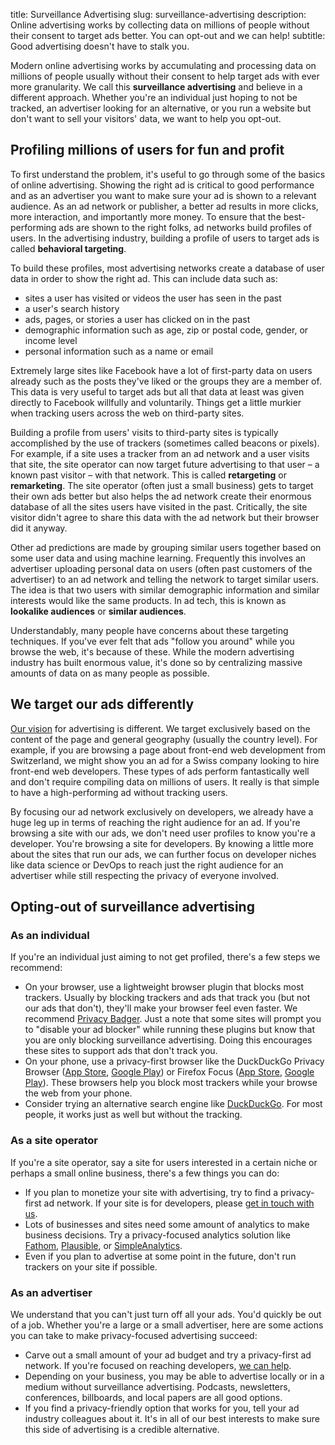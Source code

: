 title: Surveillance Advertising
slug: surveillance-advertising
description: Online advertising works by collecting data on millions of people without their consent to target ads better. You can opt-out and we can help!
subtitle: Good advertising doesn't have to stalk you.


Modern online advertising works by accumulating and processing data on millions of people
usually without their consent to help target ads with ever more granularity.
We call this **surveillance advertising** and believe in a different approach.
Whether you're an individual just hoping to not be tracked,
an advertiser looking for an alternative,
or you run a website but don't want to sell your visitors' data,
we want to help you opt-out.


## Profiling millions of users for fun and profit

To first understand the problem, it's useful to go through some of the basics of online advertising.
Showing the right ad is critical to good performance and as an advertiser you want to make sure your ad is shown to a relevant audience.
As an ad network or publisher, a better ad results in more clicks, more interaction, and importantly more money.
To ensure that the best-performing ads are shown to the right folks, ad networks build profiles of users.
In the advertising industry, building a profile of users to target ads is called **behavioral targeting**.

To build these profiles,
most advertising networks create a database of user data in order to show the right ad.
This can include data such as:

* sites a user has visited or videos the user has seen in the past
* a user's search history
* ads, pages, or stories a user has clicked on in the past
* demographic information such as age, zip or postal code, gender, or income level
* personal information such as a name or email

Extremely large sites like Facebook have a lot of first-party data on users already
such as the posts they've liked or the groups they are a member of.
This data is very useful to target ads
but all that data at least was given directly to Facebook willfully and voluntarily.
Things get a little murkier when tracking users across the web on third-party sites.

Building a profile from users' visits to third-party sites is typically accomplished by the use of trackers
(sometimes called beacons or pixels).
For example, if a site uses a tracker from an ad network and a user visits that site,
the site operator can now target future advertising to that user – a known past visitor – with that network.
This is called **retargeting** or **remarketing**.
The site operator (often just a small business) gets to target their own ads better
but also helps the ad network create their enormous database of all the sites users have visited in the past.
Critically, the site visitor didn't agree to share this data with the ad network but their browser did it anyway.

Other ad predictions are made by grouping similar users together based on some user data and using machine learning.
Frequently this involves an advertiser uploading personal data on users (often past customers of the advertiser)
to an ad network and telling the network to target similar users.
The idea is that two users with similar demographic information and similar interests would like the same products.
In ad tech, this is known as **lookalike audiences** or **similar audiences**.

Understandably, many people have concerns about these targeting techniques.
If you've ever felt that ads "follow you around" while you browse the web, it's because of these.
While the modern advertising industry has built enormous value,
it's done so by centralizing massive amounts of data on as many people as possible.


## We target our ads differently

[Our vision]({filename}/pages/vision.md) for advertising is different.
We target exclusively based on the content of the page and general geography (usually the country level).
For example, if you are browsing a page about front-end web development from Switzerland,
we might show you an ad for a Swiss company looking to hire front-end web developers.
These types of ads perform fantastically well and don't require compiling data on millions of users.
It really is that simple to have a high-performing ad without tracking users.

By focusing our ad network exclusively on developers,
we already have a huge leg up in terms of reaching the right audience for an ad.
If you're browsing a site with our ads, we don't need user profiles to know you're a developer.
You're browsing a site for developers.
By knowing a little more about the sites that run our ads,
we can further focus on developer niches like data science or DevOps
to reach just the right audience for an advertiser
while still respecting the privacy of everyone involved.


## Opting-out of surveillance advertising


### As an individual

If you're an individual just aiming to not get profiled,
there's a few steps we recommend:

* On your browser, use a lightweight browser plugin that blocks most trackers.
  Usually by blocking trackers and ads that track you (but not our ads that don't),
  they'll make your browser feel even faster.
  We recommend [Privacy Badger](https://privacybadger.org/).
  Just a note that some sites will prompt you to "disable your ad blocker" while running these plugins
  but know that you are only blocking surveillance advertising.
  Doing this encourages these sites to support ads that don't track you.
* On your phone, use a privacy-first browser
  like the DuckDuckGo Privacy Browser ([App Store](https://apps.apple.com/us/app/duckduckgo-privacy-browser/id663592361),
  [Google Play](https://play.google.com/store/apps/details?id=com.duckduckgo.mobile.android))
  or Firefox Focus ([App Store](https://apps.apple.com/us/app/firefox-focus-privacy-browser/id1055677337),
  [Google Play](https://play.google.com/store/apps/details?id=org.mozilla.focus)).
  These browsers help you block most trackers while your browse the web from your phone.
* Consider trying an alternative search engine like [DuckDuckGo](https://duckduckgo.com/).
  For most people, it works just as well but without the tracking.


### As a site operator

If you're a site operator, say a site for users interested in a certain niche
or perhaps a small online business, there's a few things you can do:

* If you plan to monetize your site with advertising,
  try to find a privacy-first ad network.
  If your site is for developers, please [get in touch with us]({filename}/pages/publishers.md).
* Lots of businesses and sites need some amount of analytics to make business decisions.
  Try a privacy-focused analytics solution like [Fathom](https://usefathom.com/),
  [Plausible](https://plausible.io/), or [SimpleAnalytics](https://simpleanalytics.com/).
* Even if you plan to advertise at some point in the future,
  don't run trackers on your site if possible.


### As an advertiser

We understand that you can't just turn off all your ads.
You'd quickly be out of a job.
Whether you're a large or a small advertiser,
here are some actions you can take to make privacy-focused advertising succeed:

* Carve out a small amount of your ad budget and try a privacy-first ad network.
  If you're focused on reaching developers, [we can help]({filename}/pages/advertisers.md).
* Depending on your business, you may be able to advertise locally or in a medium without surveillance advertising.
  Podcasts, newsletters, conferences, billboards, and local papers are all good options.
* If you find a privacy-friendly option that works for you,
  tell your ad industry colleagues about it.
  It's in all of our best interests to make sure this side of advertising is a credible alternative.
